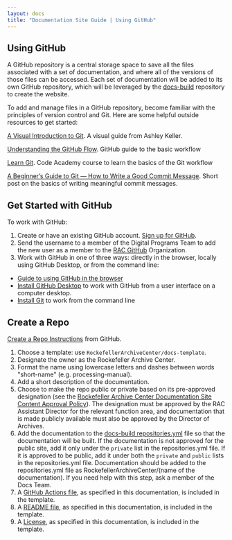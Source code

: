 ```yaml
---
layout: docs
title: "Documentation Site Guide | Using GitHub"
---
```


## Using GitHub

A GitHub repository is a central storage space to save all the files associated with a set of documentation, and where all of the versions of those files can be accessed. Each set of documentation will be added to its own GitHub repository, which will be leveraged by the [docs-build](https://github.com/RockefellerArchiveCenter/docs-build) repository to create the website.

To add and manage files in a GitHub repository, become familiar with the principles of version control and Git. Here are some helpful outside resources to get started:

[A Visual Introduction to Git](https://medium.com/@ashk3l/a-visual-introduction-to-git-9fdca5d3b43a). A visual guide from Ashley Keller.

[Understanding the GitHub Flow](https://guides.github.com/introduction/flow/). GitHub guide to the basic workflow

[Learn Git](https://www.codecademy.com/learn/learn-git). Code Academy course to learn the basics of the Git workflow

[A Beginner’s Guide to Git — How to Write a Good Commit Message](https://www.freecodecamp.org/news/a-beginners-guide-to-git-how-to-write-a-good-commit-message/). Short post on the basics of writing meaningful commit messages.

## Get Started with GitHub

To work with GitHub:
1. Create or have an existing GitHub account. [Sign up for GitHub](https://github.com/).
2. Send the username to a member of the Digital Programs Team to add the new user as a member to the [RAC GitHub](https://github.com/RockefellerArchiveCenter) Organization.
3. Work with GitHub in one of three ways: directly in the browser, locally using GitHub Desktop, or from the command line:
  * [Guide to using GitHub in the browser](https://pixelpioneers.co/blog/2017/using-github-without-the-command-line)
  * [Install GitHub Desktop](https://help.github.com/desktop/guides/getting-started-with-github-desktop/installing-github-desktop/) to work with GitHub from a user interface on a computer desktop.
  * [Install Git](https://git-scm.com/) to work from the command line

## Create a Repo

[Create a Repo Instructions](https://help.github.com/articles/create-a-repo/) from GitHub.

1. Choose a template: use `RockefellerArchiveCenter/docs-template`.
2. Designate the owner as the Rockefeller Archive Center.
3. Format the name using lowercase letters and dashes between words "short-name" (e.g. processing-manual).
4. Add a short description of the documentation.
5. Choose to make the repo public or private based on its pre-approved designation (see the [Rockefeller Archive Center Documentation Site Content Approval Policy](http://docs.rockarch.org/docs-policy/)). The designation must be approved by the RAC Assistant Director for the relevant function area, and documentation that is made publicly available must also be approved by the Director of Archives.
6. Add the documentation to the [docs-build repositories.yml](https://github.com/RockefellerArchiveCenter/docs-build/blob/base/repositories.yml) file so that the documentation will be built. If the documentation is not approved for the public site, add it only under the `private` list in the repositories.yml file. If it is approved to be public, add it under both the `private` and `public` lists in the repositories.yml file. Documentation should be added to the repositories.yml file as RockefellerArchiveCenter/(name of the documentation). If you need help with this step, ask a member of the Docs Team.
7. A [GitHub Actions file](/docs-guide/add-content#publishsnsyml), as specified in this documentation, is included in the template.
8. A [README file](/docs-guide/add-content#readme), as specified in this documentation, is included in the template.
9. A [License](/docs-guide/add-content#license), as specified in this documentation, is included in the template.
